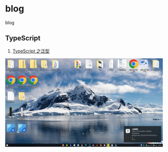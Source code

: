# blog

blog

## TypeScript

1. [TypeScript 之泛型](https://github.com/likesandy/blog/issues/1)

![image-20220720145921487](assets/image-20220720145921487.png)

